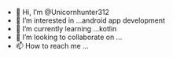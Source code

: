 - 👋 Hi, I’m @Unicornhunter312
- 👀 I’m interested in ...android app development 
- 🌱 I’m currently learning ...kotlin
- 💞️ I’m looking to collaborate on ...
- 📫 How to reach me ...

<!---
Unicornhunter312/Unicornhunter312 is a ✨ special ✨ repository because its `README.md` (this file) appears on your GitHub profile.
You can click the Preview link to take a look at your changes.
--->
